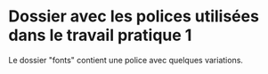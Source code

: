 # Dossier avec les polices utilisées dans le travail pratique 1

Le dossier "fonts" contient une police avec quelques variations.
